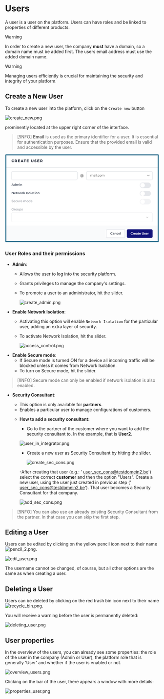 # Users

A user is a user on the platform. Users can have roles and be linked to properties of different products.


> [!WARNING]
> In order to create a new user, the company **must** have a domain, so a domain name must be added first. The users email address must use the added domain name.

> [!WARNING]
> Managing users efficiently is crucial for maintaining the security and integrity of your platform. 


## Create a New User
To create a new user into the platform, click on the `Create new`  button

![create_new.png](/create_new.png)

prominently located at the upper right corner of the interface.

> [!INFO]
> **Email** is used as the primary identifier for a user. It is essential for authentication purposes. Ensure that the provided email is valid and accessible by the user. 

![create_user.png](create_user.png ':size=500x300')



### User Roles and their permissions

- **Admin**:
  - Allows the user to log into the security platform.
  - Grants privileges to manage the company's settings.
  - To promote a user to an administrator, hit the slider.

    ![create_admin.png](/create_admin.png ':size=500x300')


 
- **Enable Network Isolation**:
  - Activating this option will enable `Network Isolation` for the particular user, adding an extra layer of security.
  - To activate Network Isolation, hit the slider.
  
    ![access_control.png](/access_control.png ':size=500x300')
  

<!-- > [!INFO]
>  Before adding a user, a domain name must be added first. The users email address must use the added domain name. -->

  
- **Enable Secure mode**:
  - If Secure mode is turned ON for a device all incoming traffic will be blocked unless it comes from Network Isolation.
  - To turn on Secure mode, hit the slider.

> [!INFO]
>  Secure mode can only be enabled if network isolation is also enabled. 

- **Security Consultant**:
   - This option is only available for **partners**.
   - Enables a particular user to manage configurations of customers.
   <!-- - To gain access, the security consultant must be created as an admin. -->

    <!-- ![security_consultant_2.png](/security_consultant_2.png ':size=800') -->

   - **How to add a security consultant:**

      - Go to the partner of the customer where you want to add the security consultant to. In the example, that is **User2**. 

       ![user_in_integrator.png](/user_in_integrator.png ':size=800')

      - Create a new user as Security Consultant by hitting the slider.

        ![create_sec_cons.png](/create_sec_cons.png ':size=500x300')

      -After creating that user (e.g.: ' user_sec_cons@testdomein2.be') select the correct **customer** and then the option "Users". Create a new user, using the user just created in previous step (' user_sec_cons@testdomein2.be'). That user becomes a Security Consultant for that company.

      ![add_sec_cons.png](/add_sec_cons.png ':size=500x300')

> [!INFO]
>  You can also use an already existing Security Consultant from the partner. In that case you can skip the first step.      
     

## Editing a User
  
 Users can be edited by clicking on the yellow pencil icon next to their name ![pencil_2.png](/icon_edit.png ':size=35').
 
  ![edit_user.png](/edit_user.png ':size=500x350')
  
  The username cannot be changed, of course, but all other options are the same as when creating a user.
  
## Deleting a User

 Users can be deleted by clicking on the red trash bin icon next to their name ![recycle_bin.png](/icon_delete.png ':size=35').
 
 You will receive a warning before the user is permanently deleted:
 
 ![deleting_user.png](/deleting_user.png ':size=500x150')


## User properties

 In the overview of the users, you can already see some properties: the role of the user in the company (Admin or User), the platform role that is generally 'User' and whether if the user is enabled or not.

 ![overview_users.png](/overview_users.png ':size=800x150')

 Clicking on the bar of the user, there appears a window with more details:


![properties_user.png](/properties_user.png ':size=500')


